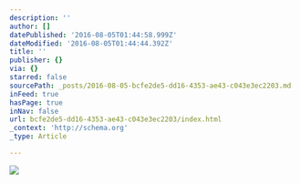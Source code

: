 ```yaml
---
description: ''
author: []
datePublished: '2016-08-05T01:44:58.999Z'
dateModified: '2016-08-05T01:44:44.392Z'
title: ''
publisher: {}
via: {}
starred: false
sourcePath: _posts/2016-08-05-bcfe2de5-dd16-4353-ae43-c043e3ec2203.md
inFeed: true
hasPage: true
inNav: false
url: bcfe2de5-dd16-4353-ae43-c043e3ec2203/index.html
_context: 'http://schema.org'
_type: Article

---
```

![](https://the-grid-user-content.s3-us-west-2.amazonaws.com/1fa1baae-d3de-4798-9b3b-4f5d416910bb.jpg)